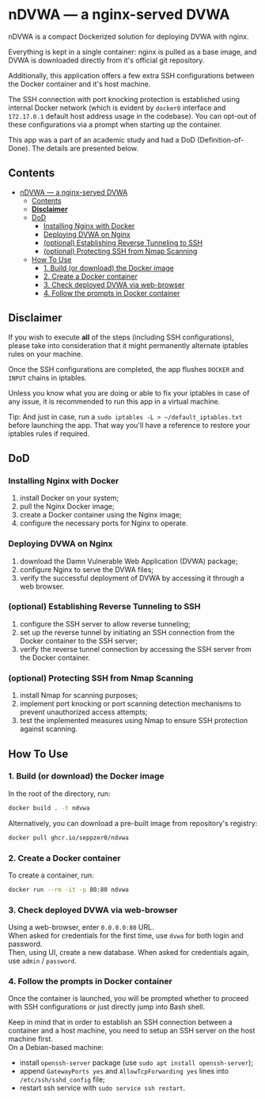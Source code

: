 # nDVWA — a nginx-served DVWA

nDVWA is a compact Dockerized solution for deploying DVWA with nginx.

Everything is kept in a single container: nginx is pulled as a base image, and DVWA is downloaded directly from it's official git repository.

Additionally, this application offers a few extra SSH configurations between the Docker container and it's host machine.

The SSH connection with port knocking protection is established using internal Docker network (which is evident by `docker0` interface and `172.17.0.1` default host address usage in the codebase). You can opt-out of these configurations via a prompt when starting up the container.

This app was a part of an academic study and had a DoD (Definition-of-Done). The details are presented below.

## Contents

- [nDVWA — a nginx-served DVWA](#ndvwa--a-nginx-served-dvwa)
  - [Contents](#contents)
  - [**Disclaimer**](#disclaimer)
  - [DoD](#dod)
    - [Installing Nginx with Docker](#installing-nginx-with-docker)
    - [Deploying DVWA on Nginx](#deploying-dvwa-on-nginx)
    - [(optional) Establishing Reverse Tunneling to SSH](#optional-establishing-reverse-tunneling-to-ssh)
    - [(optional) Protecting SSH from Nmap Scanning](#optional-protecting-ssh-from-nmap-scanning)
  - [How To Use](#how-to-use)
    - [1. Build (or download) the Docker image](#1-build-or-download-the-docker-image)
    - [2. Create a Docker container](#2-create-a-docker-container)
    - [3. Check deployed DVWA via web-browser](#3-check-deployed-dvwa-via-web-browser)
    - [4. Follow the prompts in Docker container](#4-follow-the-prompts-in-docker-container)

## **Disclaimer**

If you wish to execute **all** of the steps (including SSH configurations), please take into consideration that it might permanently alternate iptables rules on your machine.

Once the SSH configurations are completed, the app flushes `DOCKER` and `INPUT` chains in iptables.

Unless you know what you are doing or able to fix your iptables in case of any issue, it is recommended to run this app in a virtual machine.

Tip: And just in case, run a `sudo iptables -L > ~/default_iptables.txt` before launching the app. That way you'll have a reference to restore your iptables rules if required.

## DoD

### Installing Nginx with Docker

1. install Docker on your system;
2. pull the Nginx Docker image;
3. create a Docker container using the Nginx image;
4. configure the necessary ports for Nginx to operate.

### Deploying DVWA on Nginx

1. download the Damn Vulnerable Web Application (DVWA) package;
2. configure Nginx to serve the DVWA files;
3. verify the successful deployment of DVWA by accessing it through a web browser.

### (optional) Establishing Reverse Tunneling to SSH

1. configure the SSH server to allow reverse tunneling;
2. set up the reverse tunnel by initiating an SSH connection from the Docker container to the SSH server;
3. verify the reverse tunnel connection by accessing the SSH server from the Docker container.

### (optional) Protecting SSH from Nmap Scanning

1. install Nmap for scanning purposes;
2. implement port knocking or port scanning detection mechanisms to prevent unauthorized access attempts;
3. test the implemented measures using Nmap to ensure SSH protection against scanning.

## How To Use

### 1. Build (or download) the Docker image

In the root of the directory, run:

```sh
docker build . -t ndvwa
```

Alternatively, you can download a pre-built image from repository's registry:

```sh
docker pull ghcr.io/seppzer0/ndvwa
```

### 2. Create a Docker container

To create a container, run:

```sh
docker run --rm -it -p 80:80 ndvwa
```

### 3. Check deployed DVWA via web-browser

Using a web-browser, enter `0.0.0.0:80` URL.<br>
When asked for credentials for the first time, use `dvwa` for both login and password.<br>
Then, using UI, create a new database. When asked for credentials again, use `admin` / `password`.

### 4. Follow the prompts in Docker container

Once the container is launched, you will be prompted whether to proceed with SSH configurations or just directly jump into Bash shell.

Keep in mind that in order to establish an SSH connection between a container and a host machine, you need to setup an SSH server on the host machine first.<br>
On a Debian-based machine:

- install `openssh-server` package (use `sudo apt install openssh-server`);
- append `GatewayPorts yes` and `AllowTcpForwarding yes` lines into `/etc/ssh/sshd_config` file;
- restart ssh service with `sudo service ssh restart`.
